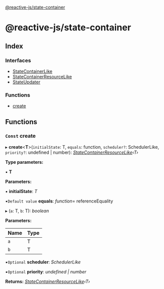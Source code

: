 [@reactive-js/state-container](README.md)

# @reactive-js/state-container

## Index

### Interfaces

* [StateContainerLike](interfaces/statecontainerlike.md)
* [StateContainerResourceLike](interfaces/statecontainerresourcelike.md)
* [StateUpdater](interfaces/stateupdater.md)

### Functions

* [create](README.md#const-create)

## Functions

### `Const` create

▸ **create**<**T**>(`initialState`: T, `equals`: function, `scheduler?`: SchedulerLike, `priority?`: undefined | number): *[StateContainerResourceLike](interfaces/statecontainerresourcelike.md)‹T›*

**Type parameters:**

▪ **T**

**Parameters:**

▪ **initialState**: *T*

▪`Default value`  **equals**: *function*=  referenceEquality

▸ (`a`: T, `b`: T): *boolean*

**Parameters:**

Name | Type |
------ | ------ |
`a` | T |
`b` | T |

▪`Optional`  **scheduler**: *SchedulerLike*

▪`Optional`  **priority**: *undefined | number*

**Returns:** *[StateContainerResourceLike](interfaces/statecontainerresourcelike.md)‹T›*
